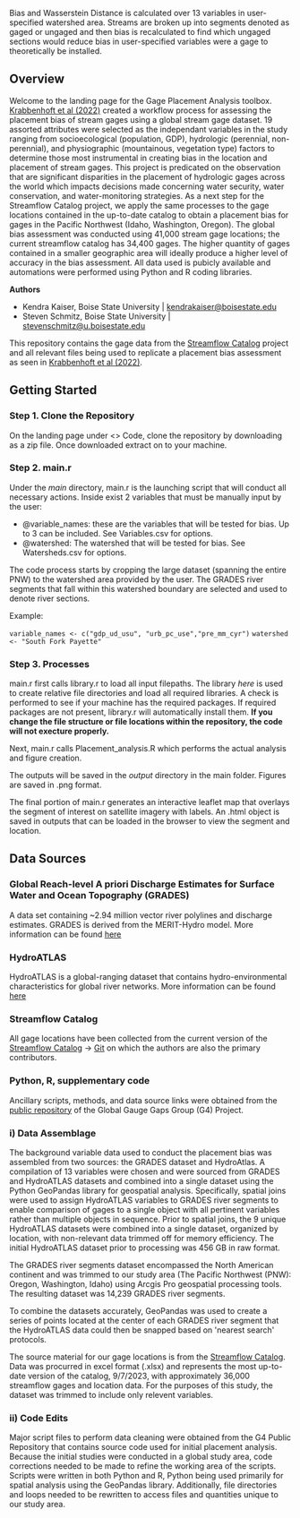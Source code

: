 Bias and Wasserstein Distance is calculated over 13 variables in user-specified watershed area. Streams are broken up into segments denoted as gaged or ungaged and then bias is recalculated to find which ungaged sections would reduce bias in user-specified variables were a gage to theoretically be installed. 

## Overview

Welcome to the landing page for the Gage Placement Analysis toolbox. [Krabbenhoft et al (2022)](https://www.nature.com/articles/s41893-022-00873-0) created a workflow process for assessing the placement bias of stream gages using a global stream gage dataset. 19 assorted attributes were selected as the independant variables in the study ranging from socioecological (population, GDP), hydrologic (perennial, non-perennial), and physiographic (mountainous, vegetation type) factors to determine those most instrumental in creating bias in the location and placement of stream gages. This project is predicated on the observation that are significant disparities in the placement of hydrologic gages across the world which impacts decisions made concerning water security, water conservation, and water-monitoring strategies. As a next step for the Streamflow Catalog project, we apply the same processes to the gage locations contained in the up-to-date catalog to obtain a placement bias for gages in the Pacific Northwest (Idaho, Washington, Oregon). The global bias assessment was conducted using 41,000 stream gage locations; the current streamflow catalog has 34,400 gages. The higher quantity of gages contained in a smaller geographic area will ideally produce a higher level of accuracy in the bias assessment. All data used is pubicly available and automations were performed using Python and R coding libraries. 

**Authors**
- Kendra Kaiser, Boise State University   | kendrakaiser@boisestate.edu
- Steven Schmitz, Boise State University  | stevenschmitz@u.boisestate.edu
  
This repository contains the gage data from the [Streamflow Catalog](https://github.com/AppliedHydro/StreamflowCatalog) project and all relevant files being used to replicate a placement bias assessment as seen in [Krabbenhoft et al (2022)](https://www.nature.com/articles/s41893-022-00873-0). 

## Getting Started

### Step 1. Clone the Repository

On the landing page under <> Code, clone the repository by downloading as a zip file. Once downloaded extract on to your machine. 

### Step 2. main.r
Under the *main* directory, main.r is the launching script that will conduct all necessary actions. Inside exist 2 variables that must be manually input by the user:

* @variable_names: these are the variables that will be tested for bias. Up to 3 can be included. See Variables.csv for options.
* @watershed: The watershed that will be tested for bias. See Watersheds.csv for options.

The code process starts by cropping the large dataset (spanning the entire PNW) to the watershed area provided by the user. The GRADES river segments that fall within this watershed boundary are selected and used to denote river sections.

Example:

`variable_names <- c("gdp_ud_usu", "urb_pc_use","pre_mm_cyr")`
`watershed <- "South Fork Payette"`

### Step 3. Processes
main.r first calls library.r to load all input filepaths. The library *here* is used to create relative file directories and load all required libraries. A check is performed to see if your machine has the required packages. If required packages are not present, library.r will automatically install them. **If you change the file structure or file locations within the repository, the code will not execture properly.** 

Next, main.r calls Placement_analysis.R which performs the actual analysis and figure creation.

The outputs will be saved in the *output* directory in the main folder. Figures are saved in .png format.

The final portion of main.r generates an interactive leaflet map that overlays the segment of interest on satellite imagery with labels. An .html object is saved in outputs that can be loaded in the browser to view the segment and location. 


## Data Sources

### Global Reach-level A priori Discharge Estimates for Surface Water and Ocean Topography (GRADES)
A data set containing ~2.94 million vector river polylines and discharge estimates. GRADES is derived from the MERIT-Hydro model. More information can be found [here](https://www.reachhydro.org/home/records/grades)

### HydroATLAS
HydroATLAS is a global-ranging dataset that contains hydro-environmental characteristics for global river networks. More information can be found [here](https://www.hydrosheds.org/hydroatlas)

### Streamflow Catalog
All gage locations have been collected from the current version of the [Streamflow Catalog](https://scholarworks.boisestate.edu/redi_data/2/) -> [Git](https://github.com/AppliedHydro/StreamflowCatalog) on which the authors are also the primary contributors. 

### Python, R, supplementary code
Ancillary scripts, methods, and data source links were obtained from the [public repository](https://github.com/dry-rivers-rcn/G4) of the Global Gauge Gaps Group (G4) Project.

### i) Data Assemblage
The background variable data used to conduct the placement bias was assembled from two sources: the GRADES dataset and HydroAtlas. A compilation of 13 variables were chosen and were sourced from GRADES and HydroATLAS datasets and combined into a single dataset using the Python GeoPandas library for geospatial analysis. Specifically, spatial joins were used to assign HydroATLAS variables to GRADES river segments to enable comparison of gages to a single object with all pertinent variables rather than multiple objects in sequence. Prior to spatial joins, the 9 unique HydroATLAS datasets were combined into a single dataset, organized by location, with non-relevant data trimmed off for memory efficiency. The initial HydroATLAS dataset prior to processing was 456 GB in raw format. 

The GRADES river segments dataset encompassed the North American continent and was trimmed to our study area (The Pacific Northwest (PNW): Oregon, Washington, Idaho) using Arcgis Pro geospatial processing tools. The resulting dataset was 14,239 GRADES river segments.

To combine the datasets accurately, GeoPandas was used to create a series of points located at the center of each GRADES river segment that the HydroATLAS data could then be snapped based on 'nearest search' protocols.

The source material for our gage locations is from the [Streamflow Catalog](https://github.com/AppliedHydro/StreamflowCatalog). Data was procurred in excel format (.xlsx) and represents the most up-to-date version of the catalog, 9/7/2023, with approximately 36,000 streamflow gages and location data. For the purposes of this study, the dataset was trimmed to include only relevent variables.

### ii) Code Edits
Major script files to perform data cleaning were obtained from the G4 Public Repository that contains source code used for initial placement analysis. Because the initial studies were conducted in a global study area, code corrections needed to be made to refine the working area of the scripts. Scripts were written in both Python and R, Python being used primarily for spatial analysis using the GeoPandas library. Additionally, file directories and loops needed to be rewritten to access files and quantities unique to our study area.

